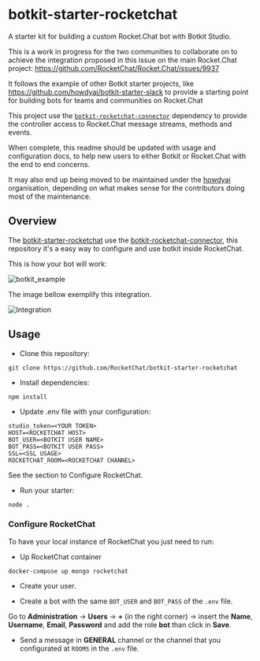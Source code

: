 # botkit-starter-rocketchat
A starter kit for building a custom Rocket.Chat bot with Botkit Studio.

This is a work in progress for the two communities to collaborate on to achieve the integration proposed in this issue on the main Rocket.Chat project: https://github.com/RocketChat/Rocket.Chat/issues/9937

It follows the example of other Botkit starter projects, like https://github.com/howdyai/botkit-starter-slack to provide a starting point for building bots for teams and communities on Rocket.Chat

This project use the [`botkit-rocketchat-connector`](https://github.com/RocketChat/botkit-rocketchat-connector) dependency to provide the controller access to Rocket.Chat message streams, methods and events.

When complete, this readme should be updated with usage and configuration docs, to help new users to either Botkit or Rocket.Chat with the end to end concerns.

It may also end up being moved to be maintained under the [howdyai](https://github.com/howdyai) organisation, depending on what makes sense for the contributors doing most of the maintenance.

## Overview

The [botkit-starter-rocketchat](https://github.com/RocketChat/botkit-starter-rocketchat) use the [botkit-rocketchat-connector](https://github.com/RocketChat/botkit-rocketchat-connector), this repository it's a easy way to configure and use botkit inside RocketChat.

This is how your bot will work:

![botkit_example](https://github.com/RocketChat/botkit-starter-rocketchat/wiki/images/botkit_example.gif)

The image bellow exemplify this integration.

![Integration](https://github.com/RocketChat/botkit-starter-rocketchat/wiki/images/integration.png)

## Usage

* Clone this repository:

`git clone https://github.com/RocketChat/botkit-starter-rocketchat`

* Install dependencies:

`npm install`

* Update .env file with your configuration:

```
studio_token=<YOUR TOKEN>
HOST=<ROCKETCHAT HOST>
BOT_USER=<BOTKIT USER NAME>
BOT_PASS=<BOTKIT USER PASS>
SSL=<SSL USAGE>
ROCKETCHAT_ROOM=<ROCKETCHAT CHANNEL>
```	

See the section to Configure RocketChat.

* Run your starter:

`node .`

### Configure RocketChat

To have your local instance of RocketChat you just need to run:

* Up RocketChat container

`docker-compose up mongo rocketchat`

* Create your user.

* Create a bot with the same `BOT_USER` and `BOT_PASS` of the `.env` file.

Go to **Administration** -> **Users** -> **+** (in the right corner) -> insert the **Name**, **Username**, **Email**, **Password** and add the role **bot** than click in **Save**.

* Send a message in **GENERAL** channel or the channel that you configurated at `ROOMS` in the `.env` file.
